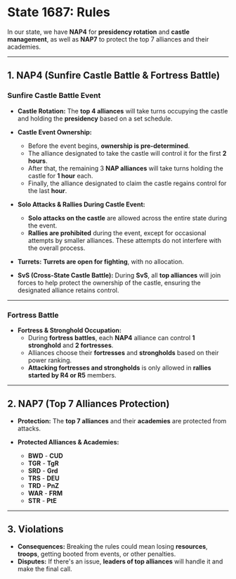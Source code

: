 # **State 1687: Rules**

In our state, we have **NAP4** for **presidency rotation** and **castle management**, as well as **NAP7** to protect the top 7 alliances and their academies.

---

## **1. NAP4 (Sunfire Castle Battle & Fortress Battle)**

### **Sunfire Castle Battle Event**

- **Castle Rotation:** The **top 4 alliances** will take turns occupying the castle and holding the **presidency** based on a set schedule.

- **Castle Event Ownership:**  
  - Before the event begins, **ownership is pre-determined**.
  - The alliance designated to take the castle will control it for the first **2 hours**.
  - After that, the remaining 3 **NAP alliances** will take turns holding the castle for **1 hour** each.
  - Finally, the alliance designated to claim the castle regains control for the last **hour**.

- **Solo Attacks & Rallies During Castle Event:**
  - **Solo attacks on the castle** are allowed across the entire state during the event.
  - **Rallies are prohibited** during the event, except for occasional attempts by smaller alliances. These attempts do not interfere with the overall process.
  
- **Turrets:** **Turrets are open for fighting**, with no allocation.

- **SvS (Cross-State Castle Battle):** During **SvS**, all **top alliances** will join forces to help protect the ownership of the castle, ensuring the designated alliance retains control.

---

### **Fortress Battle**

- **Fortress & Stronghold Occupation:**  
  - During **fortress battles**, each **NAP4** alliance can control **1 stronghold** and **2 fortresses**.
  - Alliances choose their **fortresses** and **strongholds** based on their power ranking.
  - **Attacking fortresses and strongholds** is only allowed in **rallies started by R4 or R5** members.

---

## **2. NAP7 (Top 7 Alliances Protection)**

- **Protection:** The **top 7 alliances** and their **academies** are protected from attacks.

- **Protected Alliances & Academies:**
  - **BWD** - **CUD**
  - **TGR** - **TgR**
  - **SRD** - **Grd**
  - **TRS** - **DEU**
  - **TRD** - **PnZ**
  - **WAR** - **FRM**
  - **STR** - **PtE**

---

## **3. Violations**

- **Consequences:** Breaking the rules could mean losing **resources**, **troops**, getting booted from events, or other penalties.
- **Disputes:** If there's an issue, **leaders of top alliances** will handle it and make the final call.

